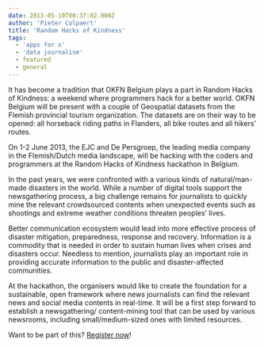 ```yaml
---
date: 2013-05-10T00:37:02.000Z
author: 'Pieter Colpaert'
title: 'Random Hacks of Kindness'
tags:
  - 'apps for x'
  - 'data journalism'
  - featured
  - general
---
```


It has become a tradition that OKFN Belgium plays a part in Random Hacks of Kindness: a weekend where programmers hack for a better world. OKFN Belgium will be present with a couple of Geospatial datasets from the Flemish provincial tourism organization. The datasets are on their way to be opened: all horseback riding paths in Flanders, all bike routes and all hikers’ routes.

On 1-2 June 2013, the EJC and De Persgroep, the leading media company in the Flemish/Dutch media landscape, will be hacking with the coders and programmers at the Random Hacks of Kindness hackathon in Belgium.

In the past years, we were confronted with a various kinds of natural/man-made disasters in the world. While a number of digital tools support the newsgathering process, a big challenge remains for journalists to quickly mine the relevant crowdsourced contents when unexpected events such as shootings and extreme weather conditions threaten peoples’ lives.

Better communication ecosystem would lead into more effective process of disaster mitigation, preparedness, response and recovery. Information is a commodity that is needed in order to sustain human lives when crises and disasters occur. Needless to mention, journalists play an important role in providing accurate information to the public and disaster-affected communities.

At the hackathon, the organisers would like to create the foundation for a sustainable, open framework where news journalists can find the relevant news and social media contents in real-time. It will be a first step forward to establish a newsgathering/ content-mining tool that can be used by various newsrooms, including small/medium-sized ones with limited resources.

Want to be part of this? [Register now](http://rhokbelgium-june2013.eventbrite.com/)!

